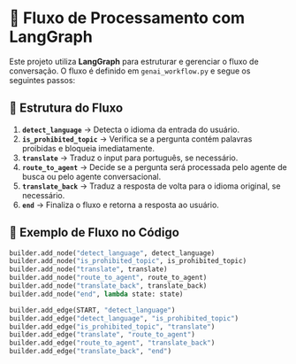 # 🔄 Fluxo de Processamento com LangGraph

Este projeto utiliza **LangGraph** para estruturar e gerenciar o fluxo de conversação. O fluxo é definido em `genai_workflow.py` e segue os seguintes passos:

## 📌 Estrutura do Fluxo
1. **`detect_language`** → Detecta o idioma da entrada do usuário.
2. **`is_prohibited_topic`** → Verifica se a pergunta contém palavras proibidas e bloqueia imediatamente.
3. **`translate`** → Traduz o input para português, se necessário.
4. **`route_to_agent`** → Decide se a pergunta será processada pelo agente de busca ou pelo agente conversacional.
5. **`translate_back`** → Traduz a resposta de volta para o idioma original, se necessário.
6. **`end`** → Finaliza o fluxo e retorna a resposta ao usuário.

## 🔹 Exemplo de Fluxo no Código

```python
builder.add_node("detect_language", detect_language)  
builder.add_node("is_prohibited_topic", is_prohibited_topic)  
builder.add_node("translate", translate)  
builder.add_node("route_to_agent", route_to_agent)  
builder.add_node("translate_back", translate_back)  
builder.add_node("end", lambda state: state)

builder.add_edge(START, "detect_language")  
builder.add_edge("detect_language", "is_prohibited_topic")  
builder.add_edge("is_prohibited_topic", "translate")  
builder.add_edge("translate", "route_to_agent")  
builder.add_edge("route_to_agent", "translate_back")  
builder.add_edge("translate_back", "end")  
